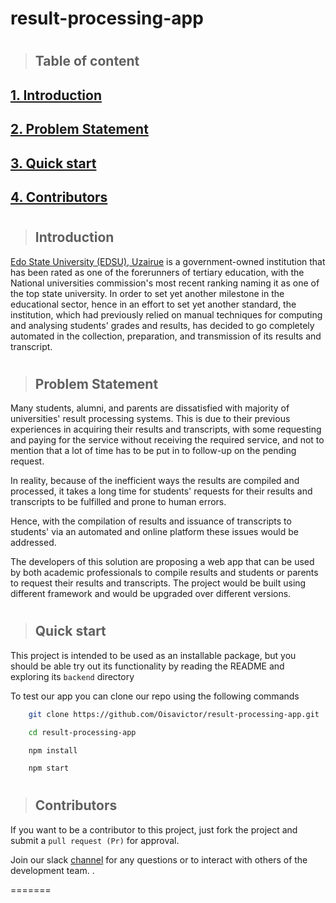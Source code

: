 # result-processing-app

#

> ## Table of content

## [1. Introduction](#introduction)
## [2. Problem Statement](#problem-statement)
## [3. Quick start](#quick-start)
## [4. Contributors](#contributors)

#

> ## Introduction
[Edo State University (EDSU), Uzairue](https://www.edouniversity.edu.ng/) is a government-owned institution that has been rated as one of the forerunners of tertiary education, with the National universities commission's most recent ranking naming it as one of the top state university. In order to set yet another milestone in the educational sector, hence in an effort to set yet another standard, the institution, which had previously relied on manual techniques for computing and analysing students' grades and results, has decided to go completely automated in the collection, preparation, and transmission of its results and transcript.
#

> ## Problem Statement
Many students, alumni, and parents are dissatisfied with majority of universities' result processing systems. This is due to their previous experiences in acquiring their results and transcripts, with some requesting and paying for the service without receiving the required service, and not to mention that a lot of time has to be put in to follow-up on the pending request.

In reality, because of the inefficient ways the results are compiled and processed, it takes a long time for students' requests for their results and transcripts to be fulfilled and prone to human errors. 

Hence, with the compilation of results and issuance of transcripts to students' via an automated and online platform these issues would be addressed.

The developers of this solution are proposing a web app that can be used by both academic professionals to compile results and students or parents to request their results and transcripts. The project would be built using different framework and would be upgraded over different versions.
#

> ## Quick start

This project is intended to be used as an installable package, but you should be able try out its functionality by reading the README and exploring its `backend` directory

To test our app you can clone our repo using the following commands
```sh
    git clone https://github.com/Oisavictor/result-processing-app.git

    cd result-processing-app

    npm install

    npm start
```
#

> ## Contributors
If you want to be a contributor to this project, just fork the project and submit a `pull request (Pr)` for approval.

Join our slack [channel](https://join.slack.com/t/slack-b977945/shared_invite/zt-185p8bgud-cIHI5_m5UzMSyEotx81Q8w) for any questions or to interact with others of the development team.
.

=======
